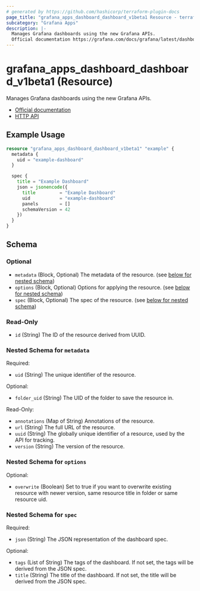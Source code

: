 ```yaml
---
# generated by https://github.com/hashicorp/terraform-plugin-docs
page_title: "grafana_apps_dashboard_dashboard_v1beta1 Resource - terraform-provider-grafana"
subcategory: "Grafana Apps"
description: |-
  Manages Grafana dashboards using the new Grafana APIs.
  Official documentation https://grafana.com/docs/grafana/latest/dashboards/HTTP API https://grafana.com/docs/grafana/latest/developers/http_api/dashboard/#new-dashboard-apis
---
```


# grafana_apps_dashboard_dashboard_v1beta1 (Resource)

Manages Grafana dashboards using the new Grafana APIs.

* [Official documentation](https://grafana.com/docs/grafana/latest/dashboards/)
* [HTTP API](https://grafana.com/docs/grafana/latest/developers/http_api/dashboard/#new-dashboard-apis)

## Example Usage

```terraform
resource "grafana_apps_dashboard_dashboard_v1beta1" "example" {
  metadata {
    uid = "example-dashboard"
  }

  spec {
    title = "Example Dashboard"
    json = jsonencode({
      title         = "Example Dashboard"
      uid           = "example-dashboard"
      panels        = []
      schemaVersion = 42
    })
  }
}
```

<!-- schema generated by tfplugindocs -->
## Schema

### Optional

- `metadata` (Block, Optional) The metadata of the resource. (see [below for nested schema](#nestedblock--metadata))
- `options` (Block, Optional) Options for applying the resource. (see [below for nested schema](#nestedblock--options))
- `spec` (Block, Optional) The spec of the resource. (see [below for nested schema](#nestedblock--spec))

### Read-Only

- `id` (String) The ID of the resource derived from UUID.

<a id="nestedblock--metadata"></a>
### Nested Schema for `metadata`

Required:

- `uid` (String) The unique identifier of the resource.

Optional:

- `folder_uid` (String) The UID of the folder to save the resource in.

Read-Only:

- `annotations` (Map of String) Annotations of the resource.
- `url` (String) The full URL of the resource.
- `uuid` (String) The globally unique identifier of a resource, used by the API for tracking.
- `version` (String) The version of the resource.


<a id="nestedblock--options"></a>
### Nested Schema for `options`

Optional:

- `overwrite` (Boolean) Set to true if you want to overwrite existing resource with newer version, same resource title in folder or same resource uid.


<a id="nestedblock--spec"></a>
### Nested Schema for `spec`

Required:

- `json` (String) The JSON representation of the dashboard spec.

Optional:

- `tags` (List of String) The tags of the dashboard. If not set, the tags will be derived from the JSON spec.
- `title` (String) The title of the dashboard. If not set, the title will be derived from the JSON spec.
